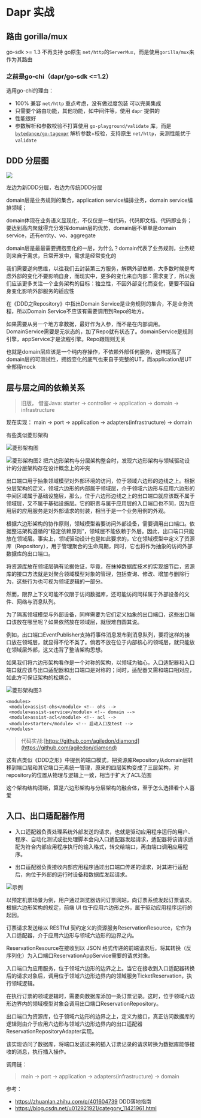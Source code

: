 # Dapr 实战
## 路由 gorilla/mux
 go-sdk >= 1.3 不再支持 go原生 `net/http`的`ServerMux`，而是使用`gorilla/mux`来作为其路由
### 之前是go-chi（dapr/go-sdk <=1.2）
选用go-chi的理由：
- 100% 兼容 `net/http`  重点考虑，没有做过度包装 可以完美集成
- 只需要个路由功能，其他功能，如中间件等，使用 `dapr` 提供的
- 性能很好
- 参数解析和参数校验不打算使用 `go-playground/validate` 库，而是 [`bytedance/go-tagexpr`](https://github.com/bytedance/go-tagexpr)
  解析参数+校验，支持原生 `net/http`，亲测性能优于`validate`

## DDD 分层图
![](https://pic3.zhimg.com/80/v2-7b9f668218cee34d21d5a6a966e46602_1440w.jpg)

左边为新DDD分层，右边为传统DDD分层

domain层是业务规则的集合，application service编排业务，domain service编排领域；

domain体现在业务语义显现化，不仅仅是一堆代码，代码即文档、代码即业务；
要达到高内聚就得充分发挥domain层的优势，domain层不单单是domain service，还有entity、vo、aggregate

domain层是最最需要拥抱变化的一层，为什么？domain代表了业务规则，业务规则来自于需求，日常开发中，需求是经常变化的

我们需要逆向思维，以往我们去封装第三方服务，解耦外部依赖，大多数时候是考虑外部的变化不要影响自身，而现实中，更多的变化来自内部：需求变了，所以我们应该更多关注一个业务架构的目标：独立性，不因外部变化而变化，更要不因自身变化影响外部服务的适应性

在《DDD之Repository》中指出Domain Service是业务规则的集合，不是业务流程，所以Domain Service不应该有需要调用到Repo的地方。

如果需要从另一个地方拿数据，最好作为入参，而不是在内部调用。DomainService需要是无状态的，加了Repo就有状态了。domainService是规则引擎，appService才是流程引擎。Repo跟规则无关

也就是domain层应该是一个纯内存操作，不依赖外部任何服务，这样提高了domain层的可测试性，拥抱变化的底气也来自于完整的UT，而application层UT全部得mock
## 层与层之间的依赖关系
>旧版， 借鉴Java: starter -> controller -> application -> domain -> infrastructure

现在实现：
main -> port -> application  -> adapters(infrastructure) -> domain 

有些类似菱形架构

![菱形架构图](https://pic3.zhimg.com/80/v2-4c1692a5538ecf16779db7c4bb3979d2_1440w.jpg)

![菱形架构图2](https://pic2.zhimg.com/80/v2-7aabac19536d028a6f8cf30738bc60f1_1440w.jpg)
把六边形架构与分层架构整合时，发现六边形架构与领域驱动设计的分层架构存在设计概念上的冲突

出口端口用于抽象领域模型对外部环境的访问，位于领域六边形的边线之上。根据分层架构的定义，领域六边形的内部属于领域层，介于领域六边形与应用六边形的中间区域属于基础设施层，那么，位于六边形边线之上的出口端口就应该既不属于领域层，又不属于基础设施层。它的职责与属于应用层的入口端口也不同，因为应用层的应用服务是对外部请求的封装，相当于是一个业务用例的外观。

根据六边形架构的协作原则，领域模型若要访问外部设备，需要调用出口端口。依据整洁架构遵循的“稳定依赖原则”，领域层不能依赖于外层。因此，出口端口只能放在领域层。事实上，领域驱动设计也是如此要求的，它在领域模型中定义了资源库（Repository），用于管理聚合的生命周期，同时，它也将作为抽象的访问外部数据库的出口端口。

将资源库放在领域层确有论据佐证，毕竟，在抹掉数据库技术的实现细节后，资源库的接口方法就是对聚合领域模型对象的管理，包括查询、修改、增加与删除行为，这些行为也可视为领域逻辑的一部分。

然而，限界上下文可能不仅限于访问数据库，还可能访问同样属于外部设备的文件、网络与消息队列。

为了隔离领域模型与外部设备，同样需要为它们定义抽象的出口端口，这些出口端口该放在哪里呢？如果依然放在领域层，就很难自圆其说。

例如，出口端口EventPublisher支持将事件消息发布到消息队列，要将这样的接口放在领域层，就显得不伦不类了。倘若不放在位于内部核心的领域层，就只能放在领域层外部，这又违背了整洁架构思想。

如果我们将六边形架构看作是一个对称的架构，以领域为轴心，入口适配器和入口端口就应该与出口适配器和出口端口是对称的；同时，适配器又需和端口相对应，如此方可保证架构的松耦合。

![菱形架构图3](https://pic4.zhimg.com/80/v2-27dc8f6623871478b801a999c5c1f927_1440w.jpg)
```shell
<modules>
 <module>assist-ohs</module> <!-- ohs -->
 <module>assist-service</module> <!-- domain -->
 <module>assist-acl</module> <!-- acl -->
 <module>starter</module> <!-- 启动入口及test -->
</modules>
```
> 代码实战:[https://github.com/agiledon/diamond](https://github.com/agiledon/diamond)

这有点类似《DDD之形》中提到的端口模式，把资源库Repository从domain层转移到端口层和其它端口元素统一管理，原来的四层架构变成了三层架构，对repository的位置从物理与逻辑上一致，相当于扩大了ACL范围

这个架构结构清晰，算是六边形架构与分层架构的融合体，至于怎么选择看个人喜爱
## 入口、出口适配器作用
- 入口适配器负责处理系统外部发送的请求，也就是驱动应用程序运行的用户、程序、自动化测试或批处理脚本会向入口适配器发起请求，适配器将该请求适配为符合内部应用程序执行的输入格式，转交给端口，再由端口调用应用程序。

- 出口适配器负责接收内部应用程序通过出口端口传递的请求，对其进行适配后，向位于外部的运行时设备和数据库发起请求。

![示例](https://img-blog.csdnimg.cn/img_convert/4aeaa7ba2bb515771a24118f9b6655b7.png)

以预定机票场景为例，用户通过浏览器访问订票网站，向订票系统发起订票请求。根据六边形架构的规定，前端 UI 位于应用六边形之外，属于驱动应用程序运行的起因。

订票请求发送给以 RESTful 契约定义的资源服务ReservationResource，它作为入口适配器，介于应用六边形与领域六边形的边界之内。

ReservationResource在接收到以 JSON 格式传递的前端请求后，将其转换（反序列化）为入口端口ReservationAppService需要的请求对象。

入口端口为应用服务，位于领域六边形的边界之上。当它在接收到入口适配器转换后的请求对象后，调用位于领域六边形边界内的领域服务TicketReservation，执行领域逻辑。

在执行订票的领域逻辑时，需要向数据库添加一条订票记录。这时，位于领域六边形边界内的领域模型对象会调用出口端口ReservationRepository。

出口端口为资源库，位于领域六边形的边界之上，定义为接口，真正访问数据库的逻辑则由介于应用六边形与领域六边形边界内的出口适配器ReservationRepositoryAdapter实现。

该实现访问了数据库，将端口发送过来的插入订票记录的请求转换为数据库能够接收的消息，执行插入操作。



调用链：
> main -> port -> application  -> adapters(infrastructure) -> domain

参考：
- https://zhuanlan.zhihu.com/p/401604739 DDD落地指南
- https://blog.csdn.net/u012921921/category_11421961.html